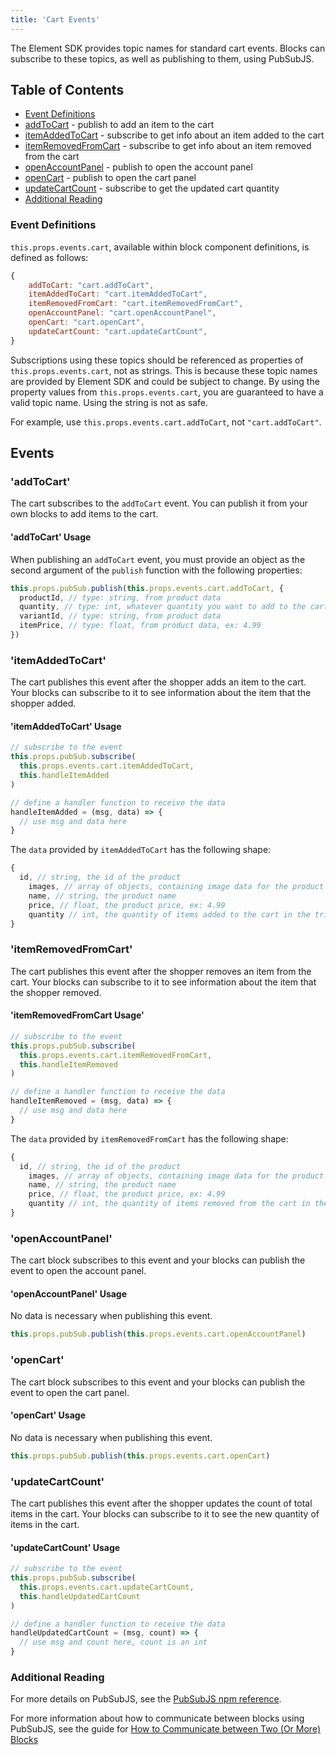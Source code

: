 ```yaml
---
title: 'Cart Events'
---
```


The Element SDK provides topic names for standard cart events. Blocks can subscribe to these topics, as well as publishing to them, using PubSubJS.

## Table of Contents

- [Event Definitions](#event-definitions)
- [addToCart](#addToCart) - publish to add an item to the cart
- [itemAddedToCart](#itemAddedToCart) - subscribe to get info about an item added to the cart
- [itemRemovedFromCart](#itemRemovedFromCart) - subscribe to get info about an item removed from the cart
- [openAccountPanel](#openAccountPanel) - publish to open the account panel
- [openCart](#openCart) - publish to open the cart panel
- [updateCartCount](#updateCartCount) - subscribe to get the updated cart quantity
- [Additional Reading](#additional-reading)

### Event Definitions

`this.props.events.cart`, available within block component definitions, is defined as follows:

```javascript
{
    addToCart: "cart.addToCart",
    itemAddedToCart: "cart.itemAddedToCart",
    itemRemovedFromCart: "cart.itemRemovedFromCart",
    openAccountPanel: "cart.openAccountPanel",
    openCart: "cart.openCart",
    updateCartCount: "cart.updateCartCount",
}
```

Subscriptions using these topics should be referenced as properties of `this.props.events.cart`, not as strings. This is because these topic names are provided by Element SDK and could be subject to change. By using the property values from `this.props.events.cart`, you are guaranteed to have a valid topic name. Using the string is not as safe.

For example, use `this.props.events.cart.addToCart`, not `"cart.addToCart"`.

## Events

### 'addToCart'

The cart subscribes to the `addToCart` event. You can publish it from your own blocks to add items to the cart.

#### 'addToCart' Usage

When publishing an `addToCart` event, you must provide an object as the second argument of the `publish` function with the following properties:

```javascript
this.props.pubSub.publish(this.props.events.cart.addToCart, {
  productId, // type: string, from product data
  quantity, // type: int, whatever quantity you want to add to the cart, ex: 1
  variantId, // type: string, from product data
  itemPrice, // type: float, from product data, ex: 4.99
})
```

### 'itemAddedToCart'

The cart publishes this event after the shopper adds an item to the cart. Your blocks can subscribe to it to see information about the item that the shopper added.

#### 'itemAddedToCart' Usage

```javascript
// subscribe to the event
this.props.pubSub.subscribe(
  this.props.events.cart.itemAddedToCart,
  this.handleItemAdded
)

// define a handler function to receive the data
handleItemAdded = (msg, data) => {
  // use msg and data here
}
```

The `data` provided by `itemAddedToCart` has the following shape:

```javascript
{
  id, // string, the id of the product
    images, // array of objects, containing image data for the product
    name, // string, the product name
    price, // float, the product price, ex: 4.99
    quantity // int, the quantity of items added to the cart in the triggering action
}
```

### 'itemRemovedFromCart'

The cart publishes this event after the shopper removes an item from the cart. Your blocks can subscribe to it to see information about the item that the shopper removed.

#### 'itemRemovedFromCart Usage'

```javascript
// subscribe to the event
this.props.pubSub.subscribe(
  this.props.events.cart.itemRemovedFromCart,
  this.handleItemRemoved
)

// define a handler function to receive the data
handleItemRemoved = (msg, data) => {
  // use msg and data here
}
```

The `data` provided by `itemRemovedFromCart` has the following shape:

```javascript
{
  id, // string, the id of the product
    images, // array of objects, containing image data for the product
    name, // string, the product name
    price, // float, the product price, ex: 4.99
    quantity // int, the quantity of items removed from the cart in the triggering action
}
```

### 'openAccountPanel'

The cart block subscribes to this event and your blocks can publish the event to open the account panel.

#### 'openAccountPanel' Usage

No data is necessary when publishing this event.

```javascript
this.props.pubSub.publish(this.props.events.cart.openAccountPanel)
```

### 'openCart'

The cart block subscribes to this event and your blocks can publish the event to open the cart panel.

#### 'openCart' Usage

No data is necessary when publishing this event.

```javascript
this.props.pubSub.publish(this.props.events.cart.openCart)
```

### 'updateCartCount'

The cart publishes this event after the shopper updates the count of total items in the cart. Your blocks can subscribe to it to see the new quantity of items in the cart.

#### 'updateCartCount' Usage

```javascript
// subscribe to the event
this.props.pubSub.subscribe(
  this.props.events.cart.updateCartCount,
  this.handleUpdatedCartCount
)

// define a handler function to receive the data
handleUpdatedCartCount = (msg, count) => {
  // use msg and count here, count is an int
}
```

### Additional Reading

For more details on PubSubJS, see the [PubSubJS npm reference](https://www.npmjs.com/package/pubsub-js).

For more information about how to communicate between blocks using PubSubJS, see the guide for [How to Communicate between Two (Or More) Blocks](/how-to/communicate-between-blocks)
